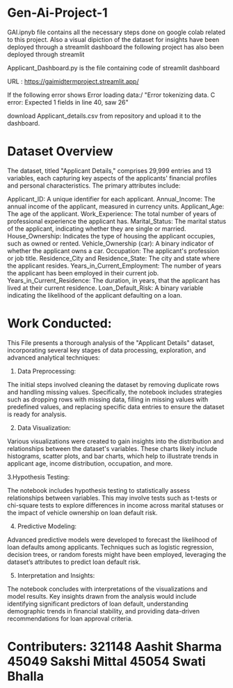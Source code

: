 # Gen-Ai-Project-1

GAI.ipnyb file contains all the necessary steps done on google colab related to this project. Also a visual dipiction of the dataset for insights have been deployed through a streamlit dashboard the following project has also been deployed through streamlit

Applicant_Dashboard.py is the file containing code of streamlit dashboard

URL : https://gaimidtermproject.streamlit.app/

If the following error shows Error loading data:/ "Error tokenizing data. C error: Expected 1 fields in line 40, saw 26"

download Applicant_details.csv from repository and upload it to the dashboard.

# Dataset Overview 
The dataset, titled "Applicant Details," comprises 29,999 entries and 13 variables, each capturing key aspects of the applicants' financial profiles and personal characteristics. The primary attributes include:

Applicant_ID: A unique identifier for each applicant. Annual_Income: The annual income of the applicant, measured in currency units. Applicant_Age: The age of the applicant. Work_Experience: The total number of years of professional experience the applicant has. Marital_Status: The marital status of the applicant, indicating whether they are single or married. House_Ownership: Indicates the type of housing the applicant occupies, such as owned or rented. Vehicle_Ownership (car): A binary indicator of whether the applicant owns a car. Occupation: The applicant's profession or job title. Residence_City and Residence_State: The city and state where the applicant resides. Years_in_Current_Employment: The number of years the applicant has been employed in their current job. Years_in_Current_Residence: The duration, in years, that the applicant has lived at their current residence. Loan_Default_Risk: A binary variable indicating the likelihood of the applicant defaulting on a loan.

# Work Conducted:
This File presents a thorough analysis of the "Applicant Details" dataset, incorporating several key stages of data processing, exploration, and advanced analytical techniques:

1. Data Preprocessing:

The initial steps involved cleaning the dataset by removing duplicate rows and handling missing values. Specifically, the notebook includes strategies such as dropping rows with missing data, filling in missing values with predefined values, and replacing specific data entries to ensure the dataset is ready for analysis.

2. Data Visualization:

Various visualizations were created to gain insights into the distribution and relationships between the dataset's variables. These charts likely include histograms, scatter plots, and bar charts, which help to illustrate trends in applicant age, income distribution, occupation, and more. 

3.Hypothesis Testing:

The notebook includes hypothesis testing to statistically assess relationships between variables. This may involve tests such as t-tests or chi-square tests to explore differences in income across marital statuses or the impact of vehicle ownership on loan default risk.

4. Predictive Modeling:

Advanced predictive models were developed to forecast the likelihood of loan defaults among applicants. Techniques such as logistic regression, decision trees, or random forests might have been employed, leveraging the dataset’s attributes to predict loan default risk. 

5. Interpretation and Insights:

The notebook concludes with interpretations of the visualizations and model results. Key insights drawn from the analysis would include identifying significant predictors of loan default, understanding demographic trends in financial stability, and providing data-driven recommendations for loan approval criteria.

# Contributers: 321148 Aashit Sharma 45049 Sakshi Mittal 45054 Swati Bhalla
